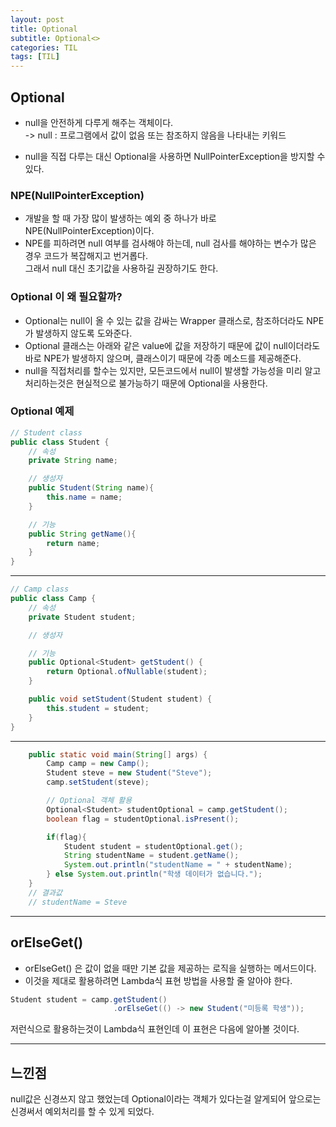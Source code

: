 ```yaml
---
layout: post
title: Optional
subtitle: Optional<>
categories: TIL
tags: [TIL]
---
```


## Optional 
* null을 안전하게 다루게 해주는 객체이다.   
-> null : 프로그램에서 값이 없음 또는 참조하지 않음을 나타내는 키워드   

* null을 직접 다루는 대신 Optional을 사용하면 NullPointerException을 방지할 수 있다.

### NPE(NullPointerException)
* 개발을 할 때 가장 많이 발생하는 예외 중 하나가 바로 NPE(NullPointerException)이다.    
* NPE를 피하려면 null 여부를 검사해야 하는데, null 검사를 해야하는 변수가 많은 경우 코드가 복잡해지고 번거롭다.    
그래서 null 대신 초기값을 사용하길 권장하기도 한다.   


### Optional 이 왜 필요할까? 
* Optional<T>는 null이 올 수 있는 값을 감싸는 Wrapper 클래스로, 참조하더라도 NPE가 발생하지 않도록 도와준다.    
* Optional 클래스는 아래와 같은 value에 값을 저장하기 때문에 값이 null이더라도 바로 NPE가 발생하지 않으며, 클래스이기 때문에 각종 메소드를 제공해준다.    
* null을 직접처리를 할수는 있지만, 모든코드에서 null이 발생할 가능성을 미리 알고 처리하는것은 현실적으로 불가능하기 때문에 Optional을 사용한다.

### Optional 예제

```java
// Student class
public class Student {
    // 속성
    private String name;

    // 생성자
    public Student(String name){
        this.name = name;
    }

    // 기능
    public String getName(){
        return name;
    }
}

```

---

```java
// Camp class
public class Camp {
    // 속성
    private Student student;

    // 생성자

    // 기능
    public Optional<Student> getStudent() {
        return Optional.ofNullable(student);
    }

    public void setStudent(Student student) {
        this.student = student;
    }
}

```

---

```java
    public static void main(String[] args) {
        Camp camp = new Camp();
        Student steve = new Student("Steve");
        camp.setStudent(steve);

        // Optional 객체 활용
        Optional<Student> studentOptional = camp.getStudent();
        boolean flag = studentOptional.isPresent();

        if(flag){
            Student student = studentOptional.get();
            String studentName = student.getName();
            System.out.println("studentName = " + studentName);
        } else System.out.println("학생 데이터가 없습니다.");
    }
    // 결과값 
    // studentName = Steve
```

---

## orElseGet() 
* orElseGet() 은 값이 없을 때만 기본 값을 제공하는 로직을 실행하는 메서드이다.
* 이것을 제대로 활용하려면 Lambda식 표현 방법을 사용할 줄 알아야 한다.

```java
Student student = camp.getStudent()
                       .orElseGet(() -> new Student("미등록 학생"));
```

저런식으로 활용하는것이 Lambda식 표현인데 이 표현은 다음에 알아볼 것이다.

---

## 느낀점
null값은 신경쓰지 않고 했었는데 Optional이라는 객체가 있다는걸 알게되어 앞으로는 신경써서 예외처리를 할 수 있게 되었다.    
